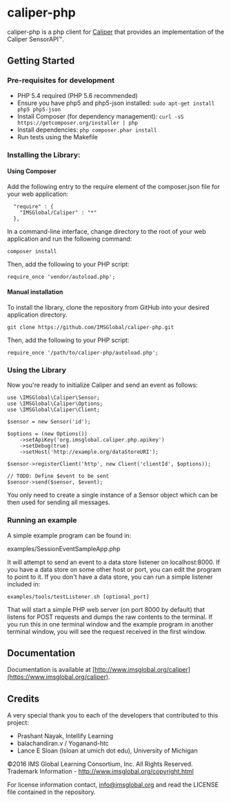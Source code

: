 caliper-php
================

caliper-php is a php client for [Caliper](http://www.imsglobal.org) that provides an implementation of the Caliper SensorAPI™.

## Getting Started

### Pre-requisites for development

* PHP 5.4 required (PHP 5.6 recommended)
* Ensure you have php5 and php5-json installed:  ```sudo apt-get install php5 php5-json```
* Install Composer (for dependency management):  ```curl -sS https://getcomposer.org/installer | php```
* Install dependencies:  ```php composer.phar install```
* Run tests using the Makefile

### Installing the Library:

#### Using Composer

Add the following entry to the require element of the composer.json file for your web application:

```
  "require" : {
    "IMSGlobal/Caliper" : "*"
  },
```

In a command-line interface, change directory to the root of your web application and run the following command:

```
composer install
```

Then, add the following to your PHP script:

```
require_once 'vendor/autoload.php';
```

#### Manual installation

To install the library, clone the repository from GitHub into your desired application directory.

```
git clone https://github.com/IMSGlobal/caliper-php.git
```

Then, add the following to your PHP script:

```
require_once '/path/to/caliper-php/autoload.php';
```

### Using the Library

Now you're ready to initialize Caliper and send an event as follows:

```
use \IMSGlobal\Caliper\Sensor;
use \IMSGlobal\Caliper\Options;
use \IMSGlobal\Caliper\Client;

$sensor = new Sensor('id');

$options = (new Options())
    ->setApiKey('org.imsglobal.caliper.php.apikey')
    ->setDebug(true)
    ->setHost('http://example.org/dataStoreURI');

$sensor->registerClient('http', new Client('clientId', $options));

// TODO: Define $event to be sent
$sensor->send($sensor, $event);
```

You only need to create a single instance of a Sensor object which can be then used for sending all messages.

### Running an example

A simple example program can be found in:

  examples/SessionEventSampleApp.php

It will attempt to send an event to a data store listener on localhost:8000.  If you have a data store on some other host or port, you can edit the program to point to it.  If you don't have a data store, you can run a simple listener included in:

```
examples/tools/testListener.sh [optional_port]
```

That will start a simple PHP web server (on port 8000 by default) that listens for POST requests and dumps the raw contents to the terminal.  If you run this in one terminal window and the example program in another terminal window, you will see the request received in the first window.

## Documentation
Documentation is available at [http://www.imsglobal.org/caliper](https://www.imsglobal.org/caliper).

## Credits

A very special thank you to each of the developers that contributed to this project:

* Prashant Nayak, Intellify Learning
* balachandiran.v / Yoganand-htc
* Lance E Sloan (lsloan at umich dot edu), University of Michigan

©2016 IMS Global Learning Consortium, Inc. All Rights Reserved.
Trademark Information - http://www.imsglobal.org/copyright.html

For license information contact, info@imsglobal.org and read the LICENSE file contained in the repository.
